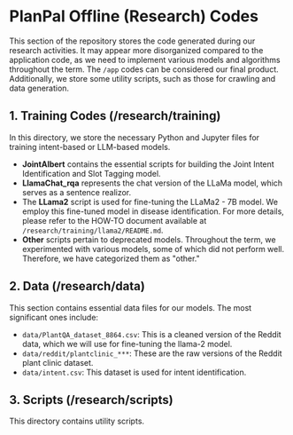 # PlanPal Offline (Research) Codes

This section of the repository stores the code generated during our research activities. It may appear more disorganized compared to the application code, as we need to implement various models and algorithms throughout the term. The `/app` codes can be considered our final product. Additionally, we store some utility scripts, such as those for crawling and data generation.

## 1. Training Codes (/research/training)
In this directory, we store the necessary Python and Jupyter files for training intent-based or LLM-based models.

- **JointAlbert** contains the essential scripts for building the Joint Intent Identification and Slot Tagging model.
- **LlamaChat_rqa** represents the chat version of the LLaMa model, which serves as a sentence realizor.
- The **LLama2** script is used for fine-tuning the LLaMa2 - 7B model. We employ this fine-tuned model in disease identification. For more details, please refer to the HOW-TO document available at `/research/training/llama2/README.md`.
- **Other** scripts pertain to deprecated models. Throughout the term, we experimented with various models, some of which did not perform well. Therefore, we have categorized them as "other."

## 2. Data (/research/data)
This section contains essential data files for our models. The most significant ones include:

- `data/PlantQA_dataset_8864.csv`: This is a cleaned version of the Reddit data, which we will use for fine-tuning the llama-2 model.
- `data/reddit/plantclinic_***`: These are the raw versions of the Reddit plant clinic dataset.
- `data/intent.csv`: This dataset is used for intent identification.

## 3. Scripts (/research/scripts)
This directory contains utility scripts.
